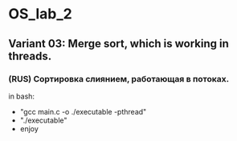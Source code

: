 # OS_lab_2
## Variant 03: Merge sort, which is working in threads.
### (RUS) Сортировка слиянием, работающая в потоках.
in bash:
- "gcc main.c -o ./executable -pthread"
- "./executable"
- enjoy
